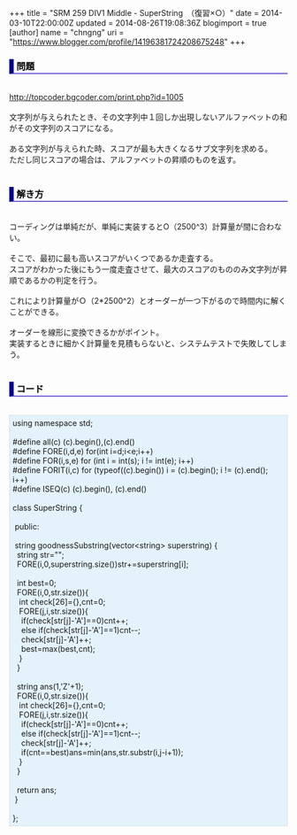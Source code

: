 +++
title = "SRM 259 DIV1 Middle - SuperString　（復習×○）"
date = 2014-03-10T22:00:00Z
updated = 2014-08-26T19:08:36Z
blogimport = true 
[author]
	name = "chngng"
	uri = "https://www.blogger.com/profile/14196381724208675248"
+++

<div dir="ltr" style="text-align: left;" trbidi="on"><h3 style="border-bottom: 2px solid slateblue; border-left: 8px solid navy; color: black; padding: 0px 0px 1px 5px;">問題 </h3><br /><a href="http://topcoder.bgcoder.com/print.php?id=1005" target="_blank">http://topcoder.bgcoder.com/print.php?id=1005</a><br /><br />文字列が与えられたとき、その文字列中１回しか出現しないアルファベットの和がその文字列のスコアになる。<br /><br />ある文字列が与えられた時、スコアが最も大きくなるサブ文字列を求める。<br />ただし同じスコアの場合は、アルファベットの昇順のものを返す。<br /><br /><h3 style="border-bottom: 2px solid slateblue; border-left: 8px solid navy; color: black; padding: 0px 0px 1px 5px;">解き方 </h3><br />コーディングは単純だが、単純に実装するとO（2500^3）計算量が間に合わない。<br /><br />そこで、最初に最も高いスコアがいくつであるか走査する。<br />スコアがわかった後にもう一度走査させて、最大のスコアのもののみ文字列が昇順であるかの判定を行う。<br /><br />これにより計算量がＯ（2*2500^2）とオーダーが一つ下がるので時間内に解くことができる。<br /><br />オーダーを線形に変換できるかがポイント。<br />実装するときに細かく計算量を見積もらないと、システムテストで失敗してしまう。<br /><br /><h3 style="border-bottom: 2px solid slateblue; border-left: 8px solid navy; color: black; padding: 0px 0px 1px 5px;">コード </h3><br /><div style="background-color: #e3f2fb; border: 1px dotted #CCCCCC; padding: 5px;">using namespace std;<br /><br />#define all(c) (c).begin(),(c).end()<br />#define FORE(i,d,e) for(int i=d;i&lt;e;i++)<br />#define FOR(i,s,e) for (int i = int(s); i != int(e); i++)<br />#define FORIT(i,c) for (typeof((c).begin()) i = (c).begin(); i != (c).end(); i++)<br />#define ISEQ(c) (c).begin(), (c).end()<br /><br />class SuperString {<br /><br /><span class="Apple-tab-span" style="white-space: pre;"> </span>public:<br /><br /><span class="Apple-tab-span" style="white-space: pre;"> </span>string goodnessSubstring(vector&lt;string&gt; superstring) {<br /><span class="Apple-tab-span" style="white-space: pre;">  </span>string str="";<br /><span class="Apple-tab-span" style="white-space: pre;">  </span>FORE(i,0,superstring.size())str+=superstring[i];<br /><br /><span class="Apple-tab-span" style="white-space: pre;">  </span>int best=0;<br /><span class="Apple-tab-span" style="white-space: pre;">  </span>FORE(i,0,str.size()){<br /><span class="Apple-tab-span" style="white-space: pre;">   </span>int check[26]={},cnt=0;<br /><span class="Apple-tab-span" style="white-space: pre;">   </span>FORE(j,i,str.size()){<br /><span class="Apple-tab-span" style="white-space: pre;">    </span>if(check[str[j]-'A']==0)cnt++;<br /><span class="Apple-tab-span" style="white-space: pre;">    </span>else if(check[str[j]-'A']==1)cnt--;<br /><span class="Apple-tab-span" style="white-space: pre;">    </span>check[str[j]-'A']++;<br /><span class="Apple-tab-span" style="white-space: pre;">    </span>best=max(best,cnt);<br /><span class="Apple-tab-span" style="white-space: pre;">   </span>}<br /><span class="Apple-tab-span" style="white-space: pre;">  </span>}<br /><br /><span class="Apple-tab-span" style="white-space: pre;">  </span>string ans(1,'Z'+1);<br /><span class="Apple-tab-span" style="white-space: pre;">  </span>FORE(i,0,str.size()){<br /><span class="Apple-tab-span" style="white-space: pre;">   </span>int check[26]={},cnt=0;<br /><span class="Apple-tab-span" style="white-space: pre;">   </span>FORE(j,i,str.size()){<br /><span class="Apple-tab-span" style="white-space: pre;">    </span>if(check[str[j]-'A']==0)cnt++;<br /><span class="Apple-tab-span" style="white-space: pre;">    </span>else if(check[str[j]-'A']==1)cnt--;<br /><span class="Apple-tab-span" style="white-space: pre;">    </span>check[str[j]-'A']++;<br /><span class="Apple-tab-span" style="white-space: pre;">    </span>if(cnt==best)ans=min(ans,str.substr(i,j-i+1));<br /><span class="Apple-tab-span" style="white-space: pre;">   </span>}<br /><span class="Apple-tab-span" style="white-space: pre;">  </span>}<br /><br /><span class="Apple-tab-span" style="white-space: pre;">  </span>return ans;<br /><span class="Apple-tab-span" style="white-space: pre;"> </span>}<br /><br />};</div></div>
